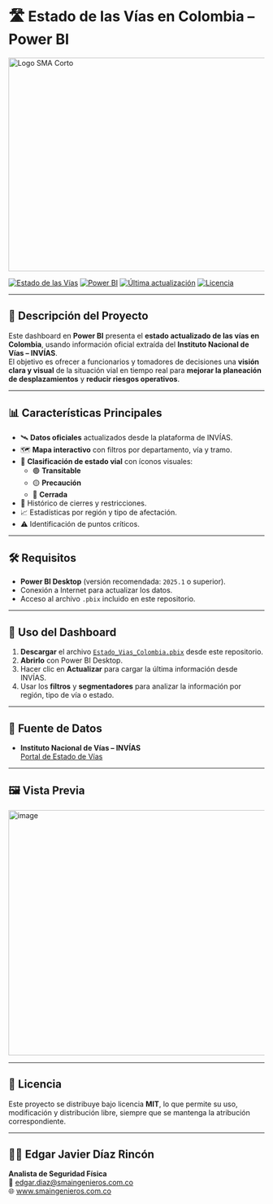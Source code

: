 # 🛣️ Estado de las Vías en Colombia – Power BI

<img width="962" height="420" alt="Logo SMA Corto" src="https://github.com/user-attachments/assets/94fac8f2-a657-449b-a692-1899073ae462" />
<!-- Cambia por tu logo corporativo -->

[![Estado de las Vías](https://img.shields.io/badge/Datos%20Fuente-INVÍAS-blue?style=flat-square)](https://invias.gov.co)
[![Power BI](https://img.shields.io/badge/Power%20BI-Dashboard-yellow?style=flat-square&logo=powerbi)](https://powerbi.microsoft.com)
[![Última actualización](https://img.shields.io/badge/Actualizado-Agosto%202025-green?style=flat-square)](#)
[![Licencia](https://img.shields.io/badge/Licencia-MIT-lightgrey?style=flat-square)](LICENSE)

---

## 📌 Descripción del Proyecto
Este dashboard en **Power BI** presenta el **estado actualizado de las vías en Colombia**, usando información oficial extraída del **Instituto Nacional de Vías – INVÍAS**.  
El objetivo es ofrecer a funcionarios y tomadores de decisiones una **visión clara y visual** de la situación vial en tiempo real para **mejorar la planeación de desplazamientos** y **reducir riesgos operativos**.

---

## 📊 Características Principales
- 🛰️ **Datos oficiales** actualizados desde la plataforma de INVÍAS.
- 🗺️ **Mapa interactivo** con filtros por departamento, vía y tramo.
- 🚧 **Clasificación de estado vial** con íconos visuales:
  - 🟢 **Transitable**
  - 🟡 **Precaución**
  - 🔴 **Cerrada**
- 📅 Histórico de cierres y restricciones.
- 📈 Estadísticas por región y tipo de afectación.
- ⚠️ Identificación de puntos críticos.

---

## 🛠️ Requisitos
- **Power BI Desktop** (versión recomendada: `2025.1` o superior).
- Conexión a Internet para actualizar los datos.
- Acceso al archivo `.pbix` incluido en este repositorio.

---

## 🚀 Uso del Dashboard
1. **Descargar** el archivo [`Estado_Vias_Colombia.pbix`](./Estado_Vias_Colombia.pbix) desde este repositorio.
2. **Abrirlo** con Power BI Desktop.
3. Hacer clic en **Actualizar** para cargar la última información desde INVÍAS.
4. Usar los **filtros** y **segmentadores** para analizar la información por región, tipo de vía o estado.

---

## 📡 Fuente de Datos
- **Instituto Nacional de Vías – INVÍAS**  
  [Portal de Estado de Vías](https://invias.gov.co)

---

## 🖼️ Vista Previa
<img width="886" height="482" alt="image" src="https://github.com/user-attachments/assets/84461f1a-4b6f-46fd-b802-63f97a58aab9" />




---

## 📄 Licencia
Este proyecto se distribuye bajo licencia **MIT**, lo que permite su uso, modificación y distribución libre, siempre que se mantenga la atribución correspondiente.

---

## 👨‍💼 Edgar Javier Díaz Rincón 
**Analista de Seguridad Física**  
📧 edgar.diaz@smaingenieros.com.co  
🌐 www.smaingenieros.com.co


